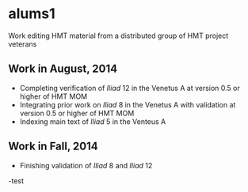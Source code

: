 # alums1 #

Work editing HMT material from a distributed group of HMT project veterans

## Work in August, 2014 ##

- Completing verification of *Iliad* 12 in the Venetus A at version 0.5 or higher of HMT MOM
- Integrating prior work on *Iliad* 8 in the Venetus A with validation at version 0.5 or higher of HMT MOM
- Indexing main text of *Iliad* 5 in the Venteus A

## Work in Fall, 2014 ##

- Finishing validation of *Iliad* 8 and *Iliad* 12

-test